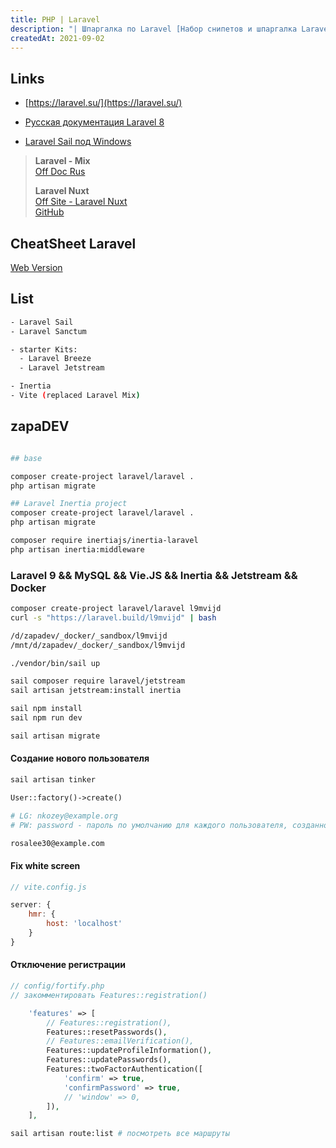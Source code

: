 ```yaml
---
title: PHP | Laravel
description: "| Шпаргалка по Laravel [Набор снипетов и шпаргалка Laravel - издание 2021 года]"
createdAt: 2021-09-02
---
```


## Links

- [https://laravel.su/](https://laravel.su/)
- [Русская документация Laravel 8](https://laravel.su/docs/8.x/installation)

- [Laravel Sail под Windows](https://habr.com/ru/post/658753/)

> **Laravel - Mix**  
> [Off Doc Rus](https://laravel.su/docs/5.4/mix)
>
> **Laravel Nuxt**  
> [Off Site - Laravel Nuxt](https://laravel-nuxt.cretueusebiu.com/)  
> [GitHub](https://github.com/cretueusebiu/laravel-nuxt)


## CheatSheet Laravel

[Web Version](https://learninglaravel.net/cheatsheet/)

## List
```bash
- Laravel Sail
- Laravel Sanctum

- starter Kits:
  - Laravel Breeze
  - Laravel Jetstream

- Inertia
- Vite (replaced Laravel Mix)
```

## zapaDEV
```bash

## base

composer create-project laravel/laravel .
php artisan migrate

## Laravel Inertia project
composer create-project laravel/laravel .
php artisan migrate

composer require inertiajs/inertia-laravel
php artisan inertia:middleware
```


### Laravel 9 && MySQL && Vie.JS && Inertia && Jetstream && Docker
```bash
composer create-project laravel/laravel l9mvijd
curl -s "https://laravel.build/l9mvijd" | bash

/d/zapadev/_docker/_sandbox/l9mvijd
/mnt/d/zapadev/_docker/_sandbox/l9mvijd

./vendor/bin/sail up

sail composer require laravel/jetstream
sail artisan jetstream:install inertia

sail npm install
sail npm run dev

sail artisan migrate

```

#### Создание нового пользователя
```bash
sail artisan tinker
```
```php
User::factory()->create()
```
```bash
# LG: nkozey@example.org
# PW: password - пароль по умолчанию для каждого пользователя, созданного с помощью фабрики

rosalee30@example.com
```


#### Fix white screen 
```js
// vite.config.js

server: {
    hmr: {
        host: 'localhost'
    }
}
```

#### Отключение регистрации
```php
// config/fortify.php
// закомментировать Features::registration()

    'features' => [
        // Features::registration(),
        Features::resetPasswords(),
        // Features::emailVerification(),
        Features::updateProfileInformation(),
        Features::updatePasswords(),
        Features::twoFactorAuthentication([
            'confirm' => true,
            'confirmPassword' => true,
            // 'window' => 0,
        ]),
    ],
```


```bash
sail artisan route:list # посмотреть все маршруты
```
